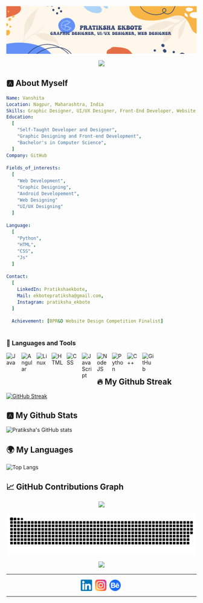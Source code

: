 
<!-- <h1 align="center">Hi <img src="https://raw.githubusercontent.com/ABSphreak/ABSphreak/master/gifs/Hi.gif" width="30">, I'm Pratiksha Ekbote -->
<!-- <br><img src="https://c.tenor.com/CigpzapemsoAAAAi/hi-robot.gif"> -->
<!-- <br><img width="100%" src="/./readme_media/Pratikshaekbotetagline.gif">-->

<img src="readme_media/Github Banner-01.png" width="100%" height=40%/>

<p align="center">
  <img src="https://capsule-render.vercel.app/api?type=waving&color=gradient&text=HEY!&height=100&section=header"/>
</p>


</h1>

## 🅰️ About Myself

```yaml
Name: Vanshita
Location: Nagpur, Maharashtra, India
Skills: Graphic Designer, UI/UX Designer, Front-End Developer, Website Designer.
Education:
  [
    "Self-Taught Developer and Designer",
    "Graphic Designing and Front-end Development",
    "Bachelor's in Computer Science",
  ]
Company: GitHub

Fields_of_interests:
  [
    "Web Development",
    "Graphic Designing",
    "Android Developement",
    "Web Designing"
    "UI/UX Designing"
  ]
  
Language:
  [
    "Python",
    "HTML",
    "CSS",
    "Js"
  ]
  
Contact: 
  [
    LinkedIn: Pratikshaekbote, 
    Mail: ekbotepratiksha@gmail.com, 
    Instagram: pratiksha_ekbote
  ]
  
  Achievement: [BPR&D Website Design Competition Finalist]
  
```
### 🧰 Languages and Tools

<img align="left" alt="Java" width="30px" style="padding-right:10px;" src="https://cdn.jsdelivr.net/gh/devicons/devicon/icons/java/java-original.svg"/>
<!-- <img align="left" alt="Spring" width="30px" style="padding-right:10px;" src="https://cdn.jsdelivr.net/gh/devicons/devicon/icons/spring/spring-original.svg" /> -->
<!-- <img align="left" alt="TypeScript" width="30px" style="padding-right:10px;" src="https://cdn.jsdelivr.net/gh/devicons/devicon/icons/typescript/typescript-plain.svg" /> -->
<img align="left" alt="Angular" width="30px" style="padding-right:10px;" src="https://cdn.jsdelivr.net/gh/devicons/devicon/icons/angularjs/angularjs-plain.svg" />
<!-- <img align="left" alt="Git" width="30px" style="padding-right:10px;" src="https://cdn.jsdelivr.net/gh/devicons/devicon/icons/git/git-original.svg" /> -->
<img align="left" alt="Linux" width="30px" style="padding-right:10px;" src="https://cdn.jsdelivr.net/gh/devicons/devicon/icons/linux/linux-original.svg" />
<img align="left" alt="HTML" width="30px" style="padding-right:10px;" src="https://cdn.jsdelivr.net/gh/devicons/devicon/icons/html5/html5-plain.svg" />
<img align="left" alt="CSS" width="30px" style="padding-right:10px;" src="https://cdn.jsdelivr.net/gh/devicons/devicon/icons/css3/css3-plain.svg" />
<img align="left" alt="JavaScript" width="30px" style="padding-right:10px;" src="https://cdn.jsdelivr.net/gh/devicons/devicon/icons/javascript/javascript-plain.svg" />
<!-- <img align="left" alt="React" width="30px" style="padding-right:10px;" src="https://cdn.jsdelivr.net/gh/devicons/devicon/icons/react/react-original.svg" /> -->
<img align="left" alt="NodeJS" width="30px" style="padding-right:10px;" src="https://cdn.jsdelivr.net/gh/devicons/devicon/icons/nodejs/nodejs-original.svg" />
<img align="left" alt="Python" width="30px" style="padding-right:10px;" src="https://cdn.jsdelivr.net/gh/devicons/devicon/icons/python/python-plain.svg" />
<img align="left" alt="C++" width="30px" style="padding-right:10px;" src="https://cdn.jsdelivr.net/gh/devicons/devicon/icons/cplusplus/cplusplus-line.svg" />
<img align="left" alt="GitHub" width="30px" style="padding-right:10px;" src="https://cdn.jsdelivr.net/gh/devicons/devicon/icons/github/github-original.svg" />
<!-- <img align="left" alt="Gradle" width="30px" style="padding-right:10px;" src="https://cdn.jsdelivr.net/gh/devicons/devicon/icons/gradle/gradle-plain.svg" /> -->
<!-- <img align="left" alt="Bash" width="30px" style="padding-right:10px;" src="https://cdn.jsdelivr.net/gh/devicons/devicon/icons/bash/bash-original.svg" /> -->
<br />

<br>

## 🔥 My Github Streak
[![GitHub Streak](https://github-readme-streak-stats.herokuapp.com?user=pratikshaekbote&date_format=j%20M%5B%20Y%5D)](https://git.io/streak-stats) 

  
## 🅰️ My Github Stats

![Pratiksha's GitHub stats](https://github-readme-stats.vercel.app/api?username=pratikshaekbote&show_icons=true)
 
  
## 🌍 My Languages
 
 ![Top Langs](https://github-readme-stats.vercel.app/api/top-langs/?username=Pratikshaekbote&langs_count=8&count_private=true&layout=compact&hide_border=true&bg_color=00000&title_color=fffff&text_color=)  


 ## 📈 GitHub Contributions Graph
<p align="center">
 <img width="600px"src="https://activity-graph.herokuapp.com/graph?username=Pratikshaekbote&theme=redical">
</p>

 ![mishmanners snake gif](https://github.com/MishManners/MishManners/blob/output/github-contribution-grid-snake.svg)
 
<p align="center">
  <img src="https://capsule-render.vercel.app/api?type=waving&color=gradient&height=100&width=100%&section=footer"/>
</p>

<!-- ## 💡 Top Repositories
[![Readme Card](https://github-readme-stats.vercel.app/api/pin/?username=Pratikshaekbote&repo=Enchiper)](https://github.com/Pratikshaekbote/Enchiper)
[![Readme Card](https://github-readme-stats.vercel.app/api/pin/?username=Pratikshaekbote&repo=Air-Writing)](https://github.com/Pratikshaekbote/Air-Writing)
 [![Readme Card](https://github-readme-stats.vercel.app/api/pin/?username=Pratikshaekbote&repo=AI-Mood-Recognizer)](https://github.com/Pratikshaekbote/AI-Mood-Recognizer)
[![Readme Card](https://github-readme-stats.vercel.app/api/pin/?username=Pratikshaekbote&repo=AI-Hand-Volume-Controller)](https://github.com/Pratikshaekbote/AI-Hand-Volume-Controller)  -->

<hr>
<p align="center">
  <a href="https://www.linkedin.com/in/pratikshaekbote/" target="_blank"><img align="center" alt="Pratiksha Ekbote | LinkedIn" width="30px" src="./readme_media/linkedin.png" /></a>&nbsp;
  <a href="https://www.instagram.com/pratiksha_ekbote/" target="_blank"><img align="center" alt="Pratiksha Ekbote | Instagram" width="30px" src="./readme_media/instagram.png" /></a>&nbsp;
  <a href="https://www.behance.net/pratikshaekbote" target="_blank"><img align="center" alt="Pratiksha Ekbote | Behance" width="30px" src="readme_media/behance-1.svg"></a>&nbsp;
</p>
<hr>
